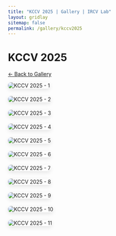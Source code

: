 ```yaml
---
title: "KCCV 2025 | Gallery | IRCV Lab"
layout: gridlay
sitemap: false
permalink: /gallery/kccv2025
---
```


# KCCV 2025

<p><a href="{{ site.url }}{{ site.baseurl }}/gallery">← Back to Gallery</a></p>

<div markdown="0" class="gallery-event">
  <div class="row">
    <div class="col-sm-4">
      <img src="{{ site.url }}{{ site.baseurl }}/images/gallery/kccv2025/kccv1.jpg" class="img-responsive gallery-img" alt="KCCV 2025 - 1">
    </div>
    <div class="col-sm-4">
      <img src="{{ site.url }}{{ site.baseurl }}/images/gallery/kccv2025/kccv2.jpg" class="img-responsive gallery-img" alt="KCCV 2025 - 2">
    </div>
    <div class="col-sm-4">
      <img src="{{ site.url }}{{ site.baseurl }}/images/gallery/kccv2025/kccv3.jpg" class="img-responsive gallery-img" alt="KCCV 2025 - 3">
    </div>
  </div>
  <div class="row">
    <div class="col-sm-4">
      <img src="{{ site.url }}{{ site.baseurl }}/images/gallery/kccv2025/kccv4.png" class="img-responsive gallery-img" alt="KCCV 2025 - 4">
    </div>
    <div class="col-sm-4">
      <img src="{{ site.url }}{{ site.baseurl }}/images/gallery/kccv2025/kccv5.png" class="img-responsive gallery-img" alt="KCCV 2025 - 5">
    </div>
    <div class="col-sm-4">
      <img src="{{ site.url }}{{ site.baseurl }}/images/gallery/kccv2025/kccv6.png" class="img-responsive gallery-img" alt="KCCV 2025 - 6">
    </div>
  </div>
  <div class="row">
    <div class="col-sm-4">
      <img src="{{ site.url }}{{ site.baseurl }}/images/gallery/kccv2025/kccv7.png" class="img-responsive gallery-img" alt="KCCV 2025 - 7">
    </div>
    <div class="col-sm-4">
      <img src="{{ site.url }}{{ site.baseurl }}/images/gallery/kccv2025/kccv8.png" class="img-responsive gallery-img" alt="KCCV 2025 - 8">
    </div>
    <div class="col-sm-4">
      <img src="{{ site.url }}{{ site.baseurl }}/images/gallery/kccv2025/kccv9.png" class="img-responsive gallery-img" alt="KCCV 2025 - 9">
    </div>
    <div class="col-sm-4">
      <img src="{{ site.url }}{{ site.baseurl }}/images/gallery/kccv2025/kccv0.jpg" class="img-responsive gallery-img" alt="KCCV 2025 - 10">
    </div>
    <div class="col-sm-4">
      <img src="{{ site.url }}{{ site.baseurl }}/images/gallery/kccv2025/kccv10.jpg" class="img-responsive gallery-img" alt="KCCV 2025 - 11">
    </div>
  </div>
</div>

<style>
.gallery-event .gallery-img {
  margin-bottom: 20px;
  border-radius: 8px;
  box-shadow: 0 4px 12px rgba(0, 0, 0, 0.1);
  transition: transform 0.2s ease, box-shadow 0.2s ease;
  cursor: pointer;
}
.gallery-event .gallery-img:hover {
  transform: translateY(-2px);
  box-shadow: 0 8px 20px rgba(0, 0, 0, 0.15);
}
</style>

<script>
// Simple lightbox functionality
$(document).ready(function() {
  $('.gallery-img').click(function() {
    var src = $(this).attr('src');
    var alt = $(this).attr('alt');
    var lightbox = $('<div class="lightbox-overlay" style="position: fixed; top: 0; left: 0; width: 100%; height: 100%; background: rgba(0,0,0,0.8); z-index: 9999; display: flex; align-items: center; justify-content: center;">' +
      '<div style="position: relative; max-width: 90%; max-height: 90%;">' +
      '<img src="' + src + '" alt="' + alt + '" style="max-width: 100%; max-height: 100%; border-radius: 8px;">' +
      '<button class="close-lightbox" style="position: absolute; top: -40px; right: 0; background: none; border: none; color: white; font-size: 30px; cursor: pointer;">&times;</button>' +
      '</div>' +
      '</div>');
    $('body').append(lightbox);
    $('.lightbox-overlay, .close-lightbox').click(function() {
      $('.lightbox-overlay').remove();
    });
    $('.lightbox-overlay img').click(function(e) { e.stopPropagation(); });
  });
});
</script>